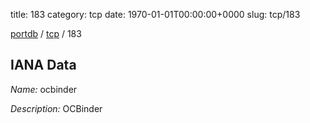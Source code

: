 title: 183
category: tcp
date: 1970-01-01T00:00:00+0000
slug: tcp/183

[portdb](/) / [tcp](/category/tcp.html) / 183


## IANA Data

_Name:_ ocbinder

_Description:_ OCBinder

